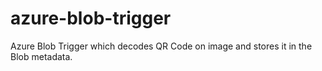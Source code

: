 # azure-blob-trigger
Azure Blob Trigger which decodes QR Code on image and stores it in the Blob metadata.
